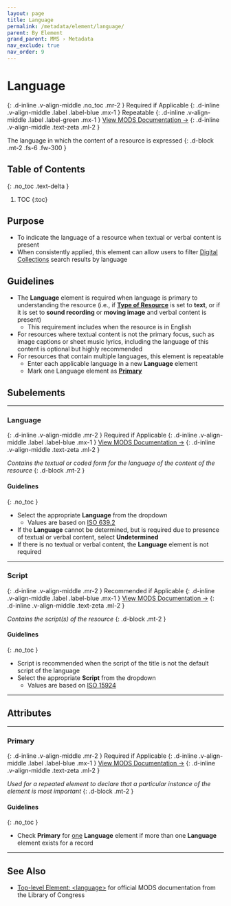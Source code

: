 ```yaml
---
layout: page
title: Language
permalink: /metadata/element/language/
parent: By Element
grand_parent: MMS › Metadata
nav_exclude: true
nav_order: 9
---
```


# Language
{: .d-inline .v-align-middle .no_toc .mr-2 }
Required if Applicable
{: .d-inline .v-align-middle .label .label-blue .mx-1 }
Repeatable
{: .d-inline .v-align-middle .label .label-green .mx-1 }
[View MODS Documentation →](https://www.loc.gov/standards/mods/userguide/language.html)
{: .d-inline .v-align-middle .text-zeta .ml-2 }

The language in which the content of a resource is expressed
{: .d-block .mt-2 .fs-6 .fw-300 }

## Table of Contents
{: .no_toc .text-delta }

1. TOC
{:toc}

## Purpose
- To indicate the language of a resource when textual or verbal content is present
- When consistently applied, this element can allow users to filter [Digital Collections](/metadata-documentation/resources/glossary/#digital-collections) search results by language

## Guidelines
- The **Language** element is required when language is primary to understanding the resource (i.e., if [**Type of Resource**](/metadata-documentation/metadata/element/type-of-resource/) is set to **text**, or if it is set to **sound recording** or **moving image** and verbal content is present)
    - This requirement includes when the resource is in English
- For resources where textual content is not the primary focus, such as image captions or sheet music lyrics, including the language of this content is optional but highly recommended
- For resources that contain multiple languages, this element is repeatable
    - Enter each applicable language in a new **Language** element
    - Mark one Language element as [**Primary**](#primary)

## Subelements

---

### Language
{: .d-inline .v-align-middle .mr-2 }
Required if Applicable
{: .d-inline .v-align-middle .label .label-blue .mx-1 }
[View MODS Documentation →](https://www.loc.gov/standards/mods/userguide/language.html#languageterm)
{: .d-inline .v-align-middle .text-zeta .ml-2 }

_Contains the textual or coded form for the language of the content of the resource_
{: .d-block .mt-2 }

#### Guidelines
{: .no_toc }
- Select the appropriate **Language** from the dropdown
    - Values are based on [ISO 639.2](https://www.loc.gov/standards/iso639-2/php/code_list.php)
- If the **Language** cannot be determined, but is required due to presence of textual or verbal content, select **Undetermined**
- If there is no textual or verbal content, the **Language** element is not required

---

### Script
{: .d-inline .v-align-middle .mr-2 }
Recommended if Applicable
{: .d-inline .v-align-middle .label .label-blue .mx-1 }
[View MODS Documentation →](https://www.loc.gov/standards/mods/userguide/language.html#scriptterm)
{: .d-inline .v-align-middle .text-zeta .ml-2 }

_Contains the script(s) of the resource_
{: .d-block .mt-2 }

#### Guidelines
{: .no_toc }
- Script is recommended when the script of the title is not the default script of the language
- Select the appropriate **Script** from the dropdown
    - Values are based on [ISO 15924](https://www.iso.org/standard/29546.html)

---

## Attributes

---

###  Primary
{: .d-inline .v-align-middle .mr-2 }
Required if Applicable
{: .d-inline .v-align-middle .label .label-blue .mx-1 }
[View MODS Documentation →](https://www.loc.gov/standards/mods/userguide/attributes.html#usage)
{: .d-inline .v-align-middle .text-zeta .ml-2 }

_Used for a repeated element to declare that a particular instance of the element is most important_
{: .d-block .mt-2 }

#### Guidelines
{: .no_toc }
- Check **Primary** for <u>one</u> **Language** element if more than one **Language** element exists for a record

---

## See Also
- [Top-level Element: &lt;language&gt;](https://www.loc.gov/standards/mods/userguide/language.html) for official MODS documentation from the Library of Congress